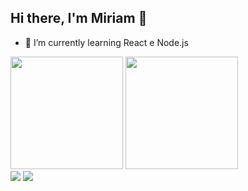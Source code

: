 ## Hi there, I'm Miriam 👋

- 🌱 I’m currently learning React e Node.js

<div>
  <img height="180em" src="https://github-readme-stats.vercel.app/api?username=miriamhwork&show_icons=true&theme=tokyonight">
  <img height="180em" src="https://github-readme-stats.vercel.app/api/top-langs/?username=miriamhwork&theme=tokyonight">
</div>

<div>
  <a href="mailto:miriamhwork@hotmail.com"><img src="https://img.shields.io/badge/Gmail-D14836?style=for-the-badge&logo=gmail&logoColor=white" target="_blank"/></a> 
  <a href="https://www.linkedin.com/in/miriam-akiko-hirose/"><img src="	https://img.shields.io/badge/LinkedIn-0077B5?style=for-the-badge&logo=linkedin&logoColor=white" target="_blank"/></a>
</div>
